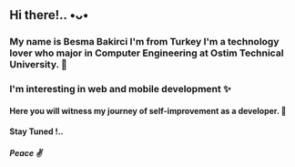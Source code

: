 ## Hi there!.. •ᴗ•
### My name is Besma Bakirci I'm from Turkey I'm a technology lover who major in Computer Engineering at Ostim Technical University. 🌠
### I'm interesting in web and mobile development ✨
#### Here you will witness my journey of self-improvement as a developer. 🙂
#### Stay Tuned !..
##### Peace ✌️
